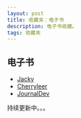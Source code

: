 ```yaml
---
layout: post
title: 收藏夹：电子书
description: 电子书收藏。
tags: 收藏夹
---
```


## **电子书**
* [Jacky](http://pan.baidu.com/s/1uPwxo)
* [Cherryleer](http://pan.baidu.com/s/1mgzdvYw)
* [JournalDev](http://www.journaldev.com/dev/java)

持续更新中。。。